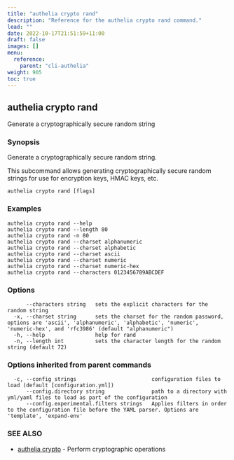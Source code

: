 ```yaml
---
title: "authelia crypto rand"
description: "Reference for the authelia crypto rand command."
lead: ""
date: 2022-10-17T21:51:59+11:00
draft: false
images: []
menu:
  reference:
    parent: "cli-authelia"
weight: 905
toc: true
---
```


## authelia crypto rand

Generate a cryptographically secure random string

### Synopsis

Generate a cryptographically secure random string.

This subcommand allows generating cryptographically secure random strings for use for encryption keys, HMAC keys, etc.

```
authelia crypto rand [flags]
```

### Examples

```
authelia crypto rand --help
authelia crypto rand --length 80
authelia crypto rand -n 80
authelia crypto rand --charset alphanumeric
authelia crypto rand --charset alphabetic
authelia crypto rand --charset ascii
authelia crypto rand --charset numeric
authelia crypto rand --charset numeric-hex
authelia crypto rand --characters 0123456789ABCDEF
```

### Options

```
      --characters string   sets the explicit characters for the random string
  -x, --charset string      sets the charset for the random password, options are 'ascii', 'alphanumeric', 'alphabetic', 'numeric', 'numeric-hex', and 'rfc3986' (default "alphanumeric")
  -h, --help                help for rand
  -n, --length int          sets the character length for the random string (default 72)
```

### Options inherited from parent commands

```
  -c, --config strings                        configuration files to load (default [configuration.yml])
      --config.directory string               path to a directory with yml/yaml files to load as part of the configuration
      --config.experimental.filters strings   Applies filters in order to the configuration file before the YAML parser. Options are 'template', 'expand-env'
```

### SEE ALSO

* [authelia crypto](authelia_crypto.md)	 - Perform cryptographic operations

